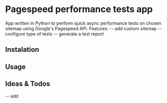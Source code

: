 # Pagespeed performance tests app

App written in Python to perform quick async performance tests on chosen sitemap using Google's Pagespeed API.
Features:
-- add custom sitemap
-- configure type of tests
-- generate a test report

## Instalation

## Usage

## Ideas & Todos

-- add
